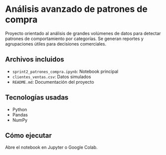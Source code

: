 # Análisis avanzado de patrones de compra

Proyecto orientado al análisis de grandes volúmenes de datos para detectar patrones de comportamiento por categorías. Se generan reportes y agrupaciones útiles para decisiones comerciales.

## Archivos incluidos
- `sprint2_patrones_compra.ipynb`: Notebook principal
- `clientes_ventas.csv`: Datos simulados
- `README.md`: Documentación del proyecto

## Tecnologías usadas
- Python
- Pandas
- NumPy

## Cómo ejecutar
Abre el notebook en Jupyter o Google Colab.
